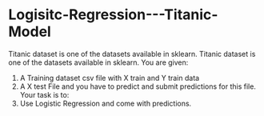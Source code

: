 # Logisitc-Regression---Titanic-Model
Titanic dataset is one of the datasets available in sklearn.
Titanic dataset is one of the datasets available in sklearn.
You are given:
1. A Training dataset csv file with X train and Y train data
2. A X test File and you have to predict and submit predictions for this file.
Your task is to:
1. Use Logistic Regression and come with predictions.

